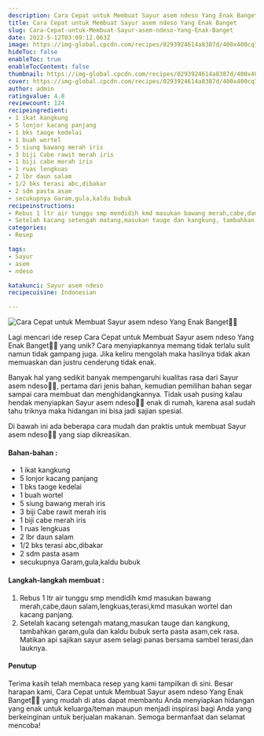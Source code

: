 ```yaml
---
description: Cara Cepat untuk Membuat Sayur asem ndeso Yang Enak Banget"
title: Cara Cepat untuk Membuat Sayur asem ndeso Yang Enak Banget
slug: Cara-Cepat-untuk-Membuat-Sayur-asem-ndeso-Yang-Enak-Banget
date: 2022-5-12T03:09:12.063Z
image: https://img-global.cpcdn.com/recipes/0293924614a8387d/400x400cq70/photo.jpg
hideToc: false
enableToc: true
enableTocContent: false
thumbnail: https://img-global.cpcdn.com/recipes/0293924614a8387d/400x400cq70/photo.jpg
cover: https://img-global.cpcdn.com/recipes/0293924614a8387d/400x400cq70/photo.jpg
author: admin
ratingvalue: 4.8
reviewcount: 124
recipeingredient:
- 1 ikat kangkung
- 5 lonjor kacang panjang
- 1 bks taoge kedelai
- 1 buah wortel
- 5 siung bawang merah iris
- 3 biji Cabe rawit merah iris
- 1 biji cabe merah iris
- 1 ruas lengkuas
- 2 lbr daun salam
- 1/2 bks terasi abc,dibakar
- 2 sdm pasta asam
- secukupnya Garam,gula,kaldu bubuk
recipeinstructions:
- Rebus 1 ltr air tunggu smp mendidih kmd masukan bawang merah,cabe,daun salam,lengkuas,terasi,kmd masukan wortel dan kacang panjang.
- Setelah kacang setengah matang,masukan tauge dan kangkung, tambahkan garam,gula dan kaldu bubuk serta pasta asam,cek rasa. Matikan api sajikan sayur asem selagi panas bersama sambel terasi,dan lauknya.
categories:
- Resep

tags:
- Sayur
- asem
- ndeso

katakunci: Sayur asem ndeso
recipecuisine: Indonesian

---
```


![Cara Cepat untuk Membuat Sayur asem ndeso Yang Enak Banget👩‍🍳](https://img-global.cpcdn.com/recipes/0293924614a8387d/400x400cq70/photo.jpg)

Lagi mencari ide resep Cara Cepat untuk Membuat Sayur asem ndeso Yang Enak Banget👩‍🍳 yang unik? Cara menyiapkannya memang tidak terlalu sulit namun tidak gampang juga. Jika keliru mengolah maka hasilnya tidak akan memuaskan dan justru cenderung tidak enak.

Banyak hal yang sedikit banyak mempengaruhi kualitas rasa dari Sayur asem ndeso👩‍🍳, pertama dari jenis bahan, kemudian pemilihan bahan segar sampai cara membuat dan menghidangkannya. Tidak usah pusing kalau hendak menyiapkan Sayur asem ndeso👩‍🍳 enak di rumah, karena asal sudah tahu triknya maka hidangan ini bisa jadi sajian spesial.

Di bawah ini ada beberapa cara mudah dan praktis untuk membuat Sayur asem ndeso👩‍🍳 yang siap dikreasikan.

<!--inarticleads1-->

#### Bahan-bahan :

- 1 ikat kangkung
- 5 lonjor kacang panjang
- 1 bks taoge kedelai
- 1 buah wortel
- 5 siung bawang merah iris
- 3 biji Cabe rawit merah iris
- 1 biji cabe merah iris
- 1 ruas lengkuas
- 2 lbr daun salam
- 1/2 bks terasi abc,dibakar
- 2 sdm pasta asam
- secukupnya Garam,gula,kaldu bubuk

<!--inarticleads2-->

#### Langkah-langkah membuat :

1. Rebus 1 ltr air tunggu smp mendidih kmd masukan bawang merah,cabe,daun salam,lengkuas,terasi,kmd masukan wortel dan kacang panjang.
1. Setelah kacang setengah matang,masukan tauge dan kangkung, tambahkan garam,gula dan kaldu bubuk serta pasta asam,cek rasa. Matikan api sajikan sayur asem selagi panas bersama sambel terasi,dan lauknya.

#### Penutup

Terima kasih telah membaca resep yang kami tampilkan di sini. Besar harapan kami, Cara Cepat untuk Membuat Sayur asem ndeso Yang Enak Banget👩‍🍳 yang mudah di atas dapat membantu Anda menyiapkan hidangan yang enak untuk keluarga/teman maupun menjadi inspirasi bagi Anda yang berkeinginan untuk berjualan makanan. Semoga bermanfaat dan selamat mencoba!